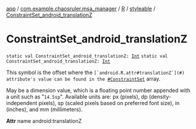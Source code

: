 [app](../../../index.md) / [com.example.chaosruler.msa_manager](../../index.md) / [R](../index.md) / [styleable](index.md) / [ConstraintSet_android_translationZ](.)

# ConstraintSet_android_translationZ

`static val ConstraintSet_android_translationZ: `[`Int`](https://kotlinlang.org/api/latest/jvm/stdlib/kotlin/-int/index.html)
`static val ConstraintSet_android_translationZ: `[`Int`](https://kotlinlang.org/api/latest/jvm/stdlib/kotlin/-int/index.html)

This symbol is the offset where the ``[`android.R.attr#translationZ`](#) attribute's value can be found in the ``[`#ConstraintSet`](-constraint-set.md) array.

May be a dimension value, which is a floating point number appended with a unit such as "`14.5sp`". Available units are: px (pixels), dp (density-independent pixels), sp (scaled pixels based on preferred font size), in (inches), and mm (millimeters).

**Attr**
name android:translationZ

